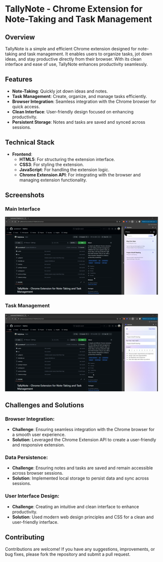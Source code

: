# TallyNote - Chrome Extension for Note-Taking and Task Management

## Overview
TallyNote is a simple and efficient Chrome extension designed for note-taking and task management. It enables users to organize tasks, jot down ideas, and stay productive directly from their browser. With its clean interface and ease of use, TallyNote enhances productivity seamlessly.

## Features
- **Note-Taking**: Quickly jot down ideas and notes.
- **Task Management**: Create, organize, and manage tasks efficiently.
- **Browser Integration**: Seamless integration with the Chrome browser for quick access.
- **Clean Interface**: User-friendly design focused on enhancing productivity.
- **Persistent Storage**: Notes and tasks are saved and synced across sessions.

## Technical Stack
- **Frontend**: 
  - **HTML5**: For structuring the extension interface.
  - **CSS3**: For styling the extension.
  - **JavaScript**: For handling the extension logic.
  - **Chrome Extension API**: For integrating with the browser and managing extension functionality.

## Screenshots
### Main Interface
![Main Interface](display_assets/chrome_capture1.png)

### Task Management
![Task Management](display_assets/chrome_capture2.png)

## Challenges and Solutions
### Browser Integration:
- **Challenge**: Ensuring seamless integration with the Chrome browser for a smooth user experience.
- **Solution**: Leveraged the Chrome Extension API to create a user-friendly and responsive extension.

### Data Persistence:
- **Challenge**: Ensuring notes and tasks are saved and remain accessible across browser sessions.
- **Solution**: Implemented local storage to persist data and sync across sessions.

### User Interface Design:
- **Challenge**: Creating an intuitive and clean interface to enhance productivity.
- **Solution**: Used modern web design principles and CSS for a clean and user-friendly interface.

## Contributing
Contributions are welcome! If you have any suggestions, improvements, or bug fixes, please fork the repository and submit a pull request.
